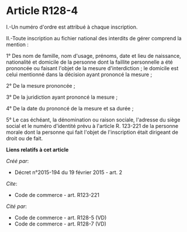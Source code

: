 # Article R128-4

I.-Un numéro d'ordre est attribué à chaque inscription. 

II.-Toute inscription au fichier national des interdits de gérer comprend la mention : 

1° Des nom de famille, nom d'usage, prénoms, date et lieu de naissance, nationalité et domicile de la personne dont la
faillite personnelle a été prononcée ou faisant l'objet de la mesure d'interdiction ; le domicile est celui mentionné dans la
décision ayant prononcé la mesure ; 

2° De la mesure prononcée ; 

3° De la juridiction ayant prononcé la mesure ; 

4° De la date du prononcé de la mesure et sa durée ; 

5° Le cas échéant, la dénomination ou raison sociale, l'adresse du siège social et le numéro d'identité prévu à l'article R.
123-221 de la personne morale dont la personne qui fait l'objet de l'inscription était dirigeant de droit ou de fait.

**Liens relatifs à cet article**

_Créé par_:

  - Décret n°2015-194 du 19 février 2015 - art. 2

_Cite_:

  - Code de commerce - art. R123-221

_Cité par_:

  - Code de commerce - art. R128-5 (VD)
  - Code de commerce - art. R128-7 (VD)
